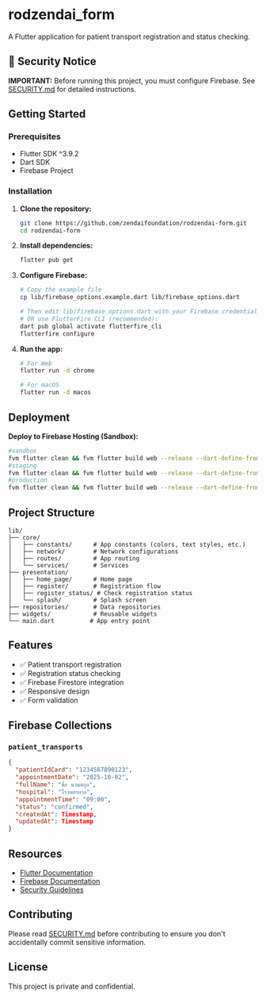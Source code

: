 # rodzendai_form

A Flutter application for patient transport registration and status checking.

## 🚨 Security Notice

**IMPORTANT:** Before running this project, you must configure Firebase. See [SECURITY.md](SECURITY.md) for detailed instructions.

## Getting Started

### Prerequisites

- Flutter SDK ^3.9.2
- Dart SDK
- Firebase Project

### Installation

1. **Clone the repository:**
   ```bash
   git clone https://github.com/zendaifoundation/rodzendai-form.git
   cd rodzendai-form
   ```

2. **Install dependencies:**
   ```bash
   flutter pub get
   ```

3. **Configure Firebase:**
   ```bash
   # Copy the example file
   cp lib/firebase_options.example.dart lib/firebase_options.dart
   
   # Then edit lib/firebase_options.dart with your Firebase credentials
   # OR use FlutterFire CLI (recommended):
   dart pub global activate flutterfire_cli
   flutterfire configure
   ```

4. **Run the app:**
   ```bash
   # For Web
   flutter run -d chrome
   
   # For macOS
   flutter run -d macos
   ```

## Deployment

**Deploy to Firebase Hosting (Sandbox):**
```bash
#sandbox
fvm flutter clean && fvm flutter build web --release --dart-define-from-file=.env_sandbox && firebase deploy --only hosting:rodzendai-form-sandbox
#staging
fvm flutter clean && fvm flutter build web --release --dart-define-from-file=.env_staging && firebase deploy --only hosting:rodzendai-form-staging
#production
fvm flutter clean && fvm flutter build web --release --dart-define-from-file=.env && firebase deploy --only hosting:rodzendai-form-sandbox
```

## Project Structure

```
lib/
├── core/
│   ├── constants/      # App constants (colors, text styles, etc.)
│   ├── network/        # Network configurations
│   ├── routes/         # App routing
│   └── services/       # Services
├── presentation/
│   ├── home_page/      # Home page
│   ├── register/       # Registration flow
│   ├── register_status/ # Check registration status
│   └── splash/         # Splash screen
├── repositories/       # Data repositories
├── widgets/            # Reusable widgets
└── main.dart          # App entry point
```

## Features

- ✅ Patient transport registration
- ✅ Registration status checking
- ✅ Firebase Firestore integration
- ✅ Responsive design
- ✅ Form validation

## Firebase Collections

### `patient_transports`
```json
{
  "patientIdCard": "1234567890123",
  "appointmentDate": "2025-10-02",
  "fullName": "ชื่อ นามสกุล",
  "hospital": "โรงพยาบาล",
  "appointmentTime": "09:00",
  "status": "confirmed",
  "createdAt": Timestamp,
  "updatedAt": Timestamp
}
```

## Resources

- [Flutter Documentation](https://docs.flutter.dev/)
- [Firebase Documentation](https://firebase.google.com/docs)
- [Security Guidelines](SECURITY.md)

## Contributing

Please read [SECURITY.md](SECURITY.md) before contributing to ensure you don't accidentally commit sensitive information.

## License

This project is private and confidential.

